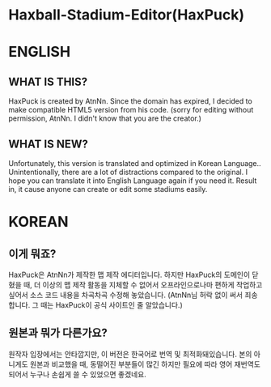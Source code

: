 # Haxball-Stadium-Editor(HaxPuck)

# ENGLISH
## WHAT IS THIS?
HaxPuck is created by AtnNn. Since the domain has expired, I decided to make compatible HTML5 version from his code. (sorry for editing without permission, AtnNn. I didn't know that you are the creator.)

## WHAT IS NEW?
Unfortunately, this version is translated and optimized in Korean Language..
Unintentionally, there are a lot of distractions compared to the original.
I hope you can translate it into English Language again if you need it. Result in, it cause anyone can create or edit some stadiums easily.

# KOREAN
## 이게 뭐죠?
HaxPuck은 AtnNn가 제작한 맵 제작 에디터입니다. 하지만 HaxPuck의 도메인이 닫혔을 때, 더 이상의 맵 제작 활동을 지체할 수 없어서 오프라인으로나마 편하게 작업하고 싶어서 소스 코드 내용을 차곡차곡 수정해 놓았습니다.
(AtnNn님 허락 없이 써서 죄송합니다. 그 때는 HaxPuck이 공식 사이트인 줄 알았습니다.)

## 원본과 뭐가 다른가요?
원작자 입장에서는 안타깝지만, 이 버전은 한국어로 번역 및 최적화돼있습니다.
본의 아니게도 원본과 비교했을 때, 동떨어진 부분들이 많긴 하지만
필요에 따라 영어 재번역도 되어서 누구나 손쉽게 쓸 수 있었으면 좋겠네요.
